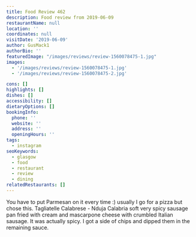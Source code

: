 ```yaml
---
title: Food Review 462
description: Food review from 2019-06-09
restaurantName: null
location: ''
coordinates: null
visitDate: '2019-06-09'
author: GusMack1
authorBio: ''
featuredImage: "/images/reviews/review-1560078475-1.jpg"
images:
  - '/images/reviews/review-1560078475-1.jpg'
  - '/images/reviews/review-1560078475-2.jpg'

cons: []
highlights: []
dishes: []
accessibility: []
dietaryOptions: []
bookingInfo:
  phone: ''
  website: ''
  address: ''
  openingHours: ''
tags:
  - instagram
seoKeywords:
  - glasgow
  - food
  - restaurant
  - review
  - dining
relatedRestaurants: []
---
```

You have to put Parmesan on it every time :) usually I go for a pizza but chose this. Tagliatelle Calabrese -Nduja Calabria soft very spicy sausage pan fried with cream and mascarpone cheese with crumbled Italian sausage. It was actually spicy. I got a side of chips and dipped them in the remaining sauce.
